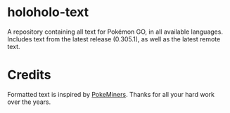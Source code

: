 # holoholo-text
A repository containing all text for Pokémon GO, in all available languages.  
Includes text from the latest release (0.305.1), as well as the latest remote text.

# Credits
Formatted text is inspired by [PokeMiners](https://github.com/PokeMiners). Thanks for all your hard work over the years.